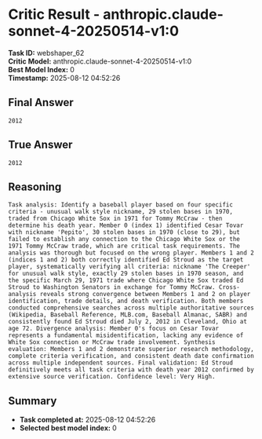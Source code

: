 # Critic Result - anthropic.claude-sonnet-4-20250514-v1:0

**Task ID:** webshaper_62  
**Critic Model:** anthropic.claude-sonnet-4-20250514-v1:0  
**Best Model Index:** 0  
**Timestamp:** 2025-08-12 04:52:26

## Final Answer
```
2012
```

## True Answer
```
2012
```

## Reasoning
```
Task analysis: Identify a baseball player based on four specific criteria - unusual walk style nickname, 29 stolen bases in 1970, traded from Chicago White Sox in 1971 for Tommy McCraw - then determine his death year. Member 0 (index 1) identified Cesar Tovar with nickname 'Pepito', 30 stolen bases in 1970 (close to 29), but failed to establish any connection to the Chicago White Sox or the 1971 Tommy McCraw trade, which are critical task requirements. The analysis was thorough but focused on the wrong player. Members 1 and 2 (indices 1 and 2) both correctly identified Ed Stroud as the target player, systematically verifying all criteria: nickname 'The Creeper' for unusual walk style, exactly 29 stolen bases in 1970 season, and the specific March 29, 1971 trade where Chicago White Sox traded Ed Stroud to Washington Senators in exchange for Tommy McCraw. Cross-analysis reveals strong convergence between Members 1 and 2 on player identification, trade details, and death verification. Both members conducted comprehensive searches across multiple authoritative sources (Wikipedia, Baseball Reference, MLB.com, Baseball Almanac, SABR) and consistently found Ed Stroud died July 2, 2012 in Cleveland, Ohio at age 72. Divergence analysis: Member 0's focus on Cesar Tovar represents a fundamental misidentification, lacking any evidence of White Sox connection or McCraw trade involvement. Synthesis evaluation: Members 1 and 2 demonstrate superior research methodology, complete criteria verification, and consistent death date confirmation across multiple independent sources. Final validation: Ed Stroud definitively meets all task criteria with death year 2012 confirmed by extensive source verification. Confidence level: Very High.
```

## Summary
- **Task completed at:** 2025-08-12 04:52:26
- **Selected best model index:** 0
